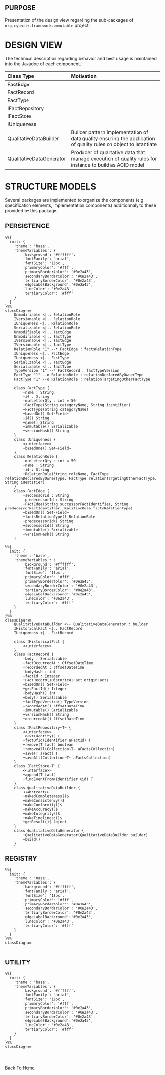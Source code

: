 ## PURPOSE
Presentation of the design view regarding the sub-packages of `org.cybnity.framework.immutable` project.

# DESIGN VIEW
The technical description regarding behavior and best usage is maintained into the Javadoc of each component.

|Class Type|Motivation|
| :-- | :-- |
|FactEdge| |
|FactRecord| |
|FactType| |
|IFactRepository| |
|IFactStore| |
|IUniqueness| |
|QualitativeDataBuilder|Builder pattern implementation of data quality ensuring the application of quality rules on object to intantiate|
|QualitativeDataGenerator|Producer of qualitative data that manage execution of quality rules for instance to build as ACID model|

# STRUCTURE MODELS
Several packages are implemented to organize the components (e.g specification elements, implementation components) additionnaly to these provided by this package.

## PERSISTENCE

```mermaid
%%{
  init: {
    'theme': 'base',
    'themeVariables': {
        'background': '#ffffff',
        'fontFamily': 'arial',
        'fontSize': '18px',
        'primaryColor': '#fff',
        'primaryBorderColor': '#0e2a43',
        'secondaryBorderColor': '#0e2a43',
        'tertiaryBorderColor': '#0e2a43',
        'edgeLabelBackground':'#0e2a43',
        'lineColor': '#0e2a43',
        'tertiaryColor': '#fff'
    }
  }
}%%
classDiagram
    Unmodifiable <|.. RelationRole
    IVersionable <|.. RelationRole
    IUniqueness <|.. RelationRole
    Serializable <|.. RelationRole
    Unmodifiable <|.. FactEdge
    Unmodifiable <|.. FactType
    IVersionable <|.. FactEdge
    IVersionable <|.. FactType
    RelationRole "1" --* FactEdge : factsRelationType
    IUniqueness <|.. FactEdge
    IUniqueness <|.. FactType
    Serializable <|.. FactEdge
    Serializable <|.. FactType
    TypeVersion "1" --* FactRecord : factTypeVersion
    FactType "1" --o RelationRole : relationDeclaredByOwnerType
    FactType "1" --o RelationRole : relationTargetingOtherFactType

    class FactType {
        -name : String
        -id : String
        -minLetterQty : int = 50
        +FactType(String categoryName, String identifier)
        +FactType(String categoryName)
        +basedOn() Set~Field~
        +id() String
        +name() String
        +immutable() Serializable
        +versionHash() String
    }
    class IUniqueness {
        <<interface>>
        +basedOne() Set~Field~
    }
    class RelationRole {
        -minLetterQty : int = 50
        -name : String
        -id : String
        +RelationRole(String roleName, FactType relationDeclaredByOwnerType, FactType relationTargetingOtherFactType, String identifier)
    }
    class FactEdge {
        -successorId : String
        -predecessorId : String
        +FactEdge(String successorFactIdentifier, String predecessorFactIdentifier, RelationRole factsRelationType)
        +basedOn() Set~Field~
        +factsRelationType() RelationRole
        +predecessorId() String
        +successorId() String
        +immutable() Serializable
        +versionHash() String
    }

```
```mermaid
%%{
  init: {
    'theme': 'base',
    'themeVariables': {
        'background': '#ffffff',
        'fontFamily': 'arial',
        'fontSize': '18px',
        'primaryColor': '#fff',
        'primaryBorderColor': '#0e2a43',
        'secondaryBorderColor': '#0e2a43',
        'tertiaryBorderColor': '#0e2a43',
        'edgeLabelBackground':'#0e2a43',
        'lineColor': '#0e2a43',
        'tertiaryColor': '#fff'
    }
  }
}%%
classDiagram
    QualitativeDataBuilder <-- QualitativeDataGenerator : builder
    IHistoricalFact <|.. FactRecord
    IUniqueness <|.. FactRecord

    class IHistoricalFact {
        <<interface>>
    }
    class FactRecord {
        -body : Serializable
        -factOccurredAt : OffsetDateTime
        -recordedAt : OffsetDateTime
        -bodyHash : int
        -factId : Integer
        +FactRecord(IHistoricalFact originFact)
        +basedOn() Set~Field~
        +getFactId() Integer
        +bodyHash() int
        +body() Serializable
        +factTypeVersion() TypeVersion
        +recordedAt() OffsetDateTime
        +immutable() Serializable
        +versionHash() String
        +occurredAt() OffsetDateTime
    }
    class IFactRepository~T~ {
        <<interface>>
        +nextIdentity() T
        +factOfId(Identifier aFactId) T
        +remove(T fact) boolean
        +removeAll(Collection~T~ aFactsCollection)
        +save(T aFact) T
        +saveAll(Collection~T~ aFactsCollection)
    }
    class IFactStore~T~ {
        <<interface>>
        +append(T fact)
        +findEventFrom(Identifier uid) T
    }
    class QualitativeDataBuilder {
        <<abstract>>
        +makedCompleteness()$
        +makeConsistency()$
        +makeConformity()$
        +makeAccuracy()$
        +makeIntegrity()$
        +makeTimeliness()$
        +getResult()$ Object
    }
    class QualitativeDataGenerator {
        +QualitativeDataGenerator(QualitativeDataBuilder builder)
        +build()
    }

```


## REGISTRY

```mermaid
%%{
  init: {
    'theme': 'base',
    'themeVariables': {
        'background': '#ffffff',
        'fontFamily': 'arial',
        'fontSize': '18px',
        'primaryColor': '#fff',
        'primaryBorderColor': '#0e2a43',
        'secondaryBorderColor': '#0e2a43',
        'tertiaryBorderColor': '#0e2a43',
        'edgeLabelBackground':'#0e2a43',
        'lineColor': '#0e2a43',
        'tertiaryColor': '#fff'
    }
  }
}%%
classDiagram


```

## UTILITY

```mermaid
%%{
  init: {
    'theme': 'base',
    'themeVariables': {
        'background': '#ffffff',
        'fontFamily': 'arial',
        'fontSize': '18px',
        'primaryColor': '#fff',
        'primaryBorderColor': '#0e2a43',
        'secondaryBorderColor': '#0e2a43',
        'tertiaryBorderColor': '#0e2a43',
        'edgeLabelBackground':'#0e2a43',
        'lineColor': '#0e2a43',
        'tertiaryColor': '#fff'
    }
  }
}%%
classDiagram


```

#
[Back To Home](README.md)
